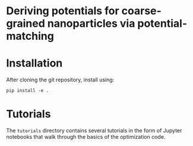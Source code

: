 # Deriving potentials for coarse-grained nanoparticles via potential-matching

# Installation

After cloning the git repository, install using:
```
pip install -e .
```

# Tutorials

The `tutorials` directory contains several tutorials in the form of Jupyter notebooks
that walk through the basics of the optimization code.
